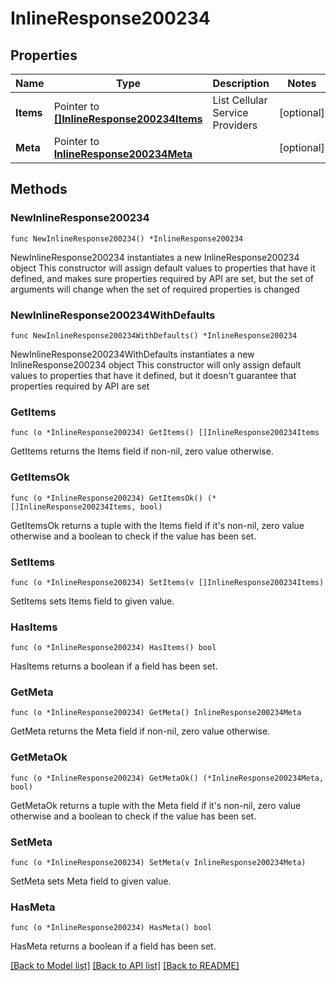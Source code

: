 # InlineResponse200234

## Properties

Name | Type | Description | Notes
------------ | ------------- | ------------- | -------------
**Items** | Pointer to [**[]InlineResponse200234Items**](InlineResponse200234Items.md) | List Cellular Service Providers | [optional] 
**Meta** | Pointer to [**InlineResponse200234Meta**](InlineResponse200234Meta.md) |  | [optional] 

## Methods

### NewInlineResponse200234

`func NewInlineResponse200234() *InlineResponse200234`

NewInlineResponse200234 instantiates a new InlineResponse200234 object
This constructor will assign default values to properties that have it defined,
and makes sure properties required by API are set, but the set of arguments
will change when the set of required properties is changed

### NewInlineResponse200234WithDefaults

`func NewInlineResponse200234WithDefaults() *InlineResponse200234`

NewInlineResponse200234WithDefaults instantiates a new InlineResponse200234 object
This constructor will only assign default values to properties that have it defined,
but it doesn't guarantee that properties required by API are set

### GetItems

`func (o *InlineResponse200234) GetItems() []InlineResponse200234Items`

GetItems returns the Items field if non-nil, zero value otherwise.

### GetItemsOk

`func (o *InlineResponse200234) GetItemsOk() (*[]InlineResponse200234Items, bool)`

GetItemsOk returns a tuple with the Items field if it's non-nil, zero value otherwise
and a boolean to check if the value has been set.

### SetItems

`func (o *InlineResponse200234) SetItems(v []InlineResponse200234Items)`

SetItems sets Items field to given value.

### HasItems

`func (o *InlineResponse200234) HasItems() bool`

HasItems returns a boolean if a field has been set.

### GetMeta

`func (o *InlineResponse200234) GetMeta() InlineResponse200234Meta`

GetMeta returns the Meta field if non-nil, zero value otherwise.

### GetMetaOk

`func (o *InlineResponse200234) GetMetaOk() (*InlineResponse200234Meta, bool)`

GetMetaOk returns a tuple with the Meta field if it's non-nil, zero value otherwise
and a boolean to check if the value has been set.

### SetMeta

`func (o *InlineResponse200234) SetMeta(v InlineResponse200234Meta)`

SetMeta sets Meta field to given value.

### HasMeta

`func (o *InlineResponse200234) HasMeta() bool`

HasMeta returns a boolean if a field has been set.


[[Back to Model list]](../README.md#documentation-for-models) [[Back to API list]](../README.md#documentation-for-api-endpoints) [[Back to README]](../README.md)


